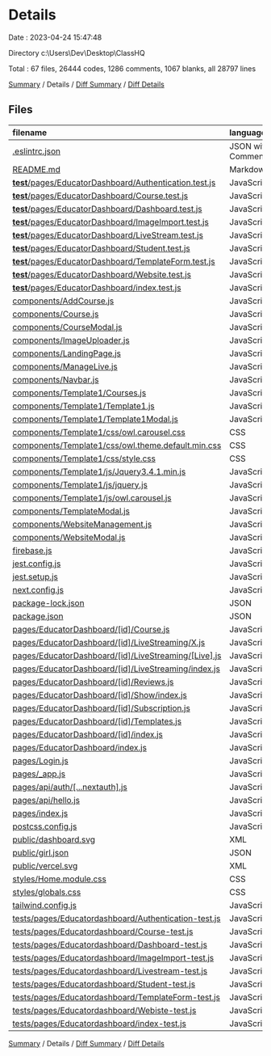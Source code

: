 # Details

Date : 2023-04-24 15:47:48

Directory c:\\Users\\Dev\\Desktop\\ClassHQ

Total : 67 files,  26444 codes, 1286 comments, 1067 blanks, all 28797 lines

[Summary](results.md) / Details / [Diff Summary](diff.md) / [Diff Details](diff-details.md)

## Files
| filename | language | code | comment | blank | total |
| :--- | :--- | ---: | ---: | ---: | ---: |
| [.eslintrc.json](/.eslintrc.json) | JSON with Comments | 3 | 0 | 1 | 4 |
| [README.md](/README.md) | Markdown | 20 | 0 | 15 | 35 |
| [__test__/pages/EducatorDashboard/Authentication.test.js](/__test__/pages/EducatorDashboard/Authentication.test.js) | JavaScript | 15 | 0 | 1 | 16 |
| [__test__/pages/EducatorDashboard/Course.test.js](/__test__/pages/EducatorDashboard/Course.test.js) | JavaScript | 15 | 0 | 1 | 16 |
| [__test__/pages/EducatorDashboard/Dashboard.test.js](/__test__/pages/EducatorDashboard/Dashboard.test.js) | JavaScript | 6 | 0 | 1 | 7 |
| [__test__/pages/EducatorDashboard/ImageImport.test.js](/__test__/pages/EducatorDashboard/ImageImport.test.js) | JavaScript | 15 | 0 | 1 | 16 |
| [__test__/pages/EducatorDashboard/LiveStream.test.js](/__test__/pages/EducatorDashboard/LiveStream.test.js) | JavaScript | 15 | 0 | 6 | 21 |
| [__test__/pages/EducatorDashboard/Student.test.js](/__test__/pages/EducatorDashboard/Student.test.js) | JavaScript | 15 | 0 | 1 | 16 |
| [__test__/pages/EducatorDashboard/TemplateForm.test.js](/__test__/pages/EducatorDashboard/TemplateForm.test.js) | JavaScript | 15 | 0 | 1 | 16 |
| [__test__/pages/EducatorDashboard/Website.test.js](/__test__/pages/EducatorDashboard/Website.test.js) | JavaScript | 15 | 0 | 1 | 16 |
| [__test__/pages/EducatorDashboard/index.test.js](/__test__/pages/EducatorDashboard/index.test.js) | JavaScript | 15 | 0 | 0 | 15 |
| [components/AddCourse.js](/components/AddCourse.js) | JavaScript | 7 | 0 | 2 | 9 |
| [components/Course.js](/components/Course.js) | JavaScript | 106 | 8 | 5 | 119 |
| [components/CourseModal.js](/components/CourseModal.js) | JavaScript | 496 | 32 | 16 | 544 |
| [components/ImageUploader.js](/components/ImageUploader.js) | JavaScript | 69 | 8 | 17 | 94 |
| [components/LandingPage.js](/components/LandingPage.js) | JavaScript | 107 | 0 | 10 | 117 |
| [components/ManageLive.js](/components/ManageLive.js) | JavaScript | 100 | 0 | 6 | 106 |
| [components/Navbar.js](/components/Navbar.js) | JavaScript | 135 | 0 | 4 | 139 |
| [components/Template1/Courses.js](/components/Template1/Courses.js) | JavaScript | 312 | 3 | 14 | 329 |
| [components/Template1/Template1.js](/components/Template1/Template1.js) | JavaScript | 796 | 14 | 34 | 844 |
| [components/Template1/Template1Modal.js](/components/Template1/Template1Modal.js) | JavaScript | 376 | 0 | 23 | 399 |
| [components/Template1/css/owl.carousel.css](/components/Template1/css/owl.carousel.css) | CSS | 146 | 26 | 15 | 187 |
| [components/Template1/css/owl.theme.default.min.css](/components/Template1/css/owl.theme.default.min.css) | CSS | 1 | 5 | 0 | 6 |
| [components/Template1/css/style.css](/components/Template1/css/style.css) | CSS | 937 | 52 | 212 | 1,201 |
| [components/Template1/js/Jquery3.4.1.min.js](/components/Template1/js/Jquery3.4.1.min.js) | JavaScript | 1 | 1 | 0 | 2 |
| [components/Template1/js/jquery.js](/components/Template1/js/jquery.js) | JavaScript | 1 | 1 | 1 | 3 |
| [components/Template1/js/owl.carousel.js](/components/Template1/js/owl.carousel.js) | JavaScript | 2,002 | 958 | 489 | 3,449 |
| [components/TemplateModal.js](/components/TemplateModal.js) | JavaScript | 258 | 17 | 13 | 288 |
| [components/WebsiteManagement.js](/components/WebsiteManagement.js) | JavaScript | 39 | 2 | 5 | 46 |
| [components/WebsiteModal.js](/components/WebsiteModal.js) | JavaScript | 461 | 37 | 5 | 503 |
| [firebase.js](/firebase.js) | JavaScript | 15 | 8 | 4 | 27 |
| [jest.config.js](/jest.config.js) | JavaScript | 9 | 0 | 1 | 10 |
| [jest.setup.js](/jest.setup.js) | JavaScript | 0 | 0 | 1 | 1 |
| [next.config.js](/next.config.js) | JavaScript | 17 | 1 | 2 | 20 |
| [package-lock.json](/package-lock.json) | JSON | 18,123 | 0 | 1 | 18,124 |
| [package.json](/package.json) | JSON | 50 | 0 | 1 | 51 |
| [pages/EducatorDashboard/[id]/Course.js](/pages/EducatorDashboard/%5Bid%5D/Course.js) | JavaScript | 356 | 25 | 9 | 390 |
| [pages/EducatorDashboard/[id]/LiveStreaming/X.js](/pages/EducatorDashboard/%5Bid%5D/LiveStreaming/X.js) | JavaScript | 100 | 4 | 9 | 113 |
| [pages/EducatorDashboard/[id]/LiveStreaming/[Live].js](/pages/EducatorDashboard/%5Bid%5D/LiveStreaming/%5BLive%5D.js) | JavaScript | 13 | 0 | 5 | 18 |
| [pages/EducatorDashboard/[id]/LiveStreaming/index.js](/pages/EducatorDashboard/%5Bid%5D/LiveStreaming/index.js) | JavaScript | 106 | 0 | 16 | 122 |
| [pages/EducatorDashboard/[id]/Reviews.js](/pages/EducatorDashboard/%5Bid%5D/Reviews.js) | JavaScript | 146 | 4 | 11 | 161 |
| [pages/EducatorDashboard/[id]/Show/index.js](/pages/EducatorDashboard/%5Bid%5D/Show/index.js) | JavaScript | 13 | 0 | 3 | 16 |
| [pages/EducatorDashboard/[id]/Subscription.js](/pages/EducatorDashboard/%5Bid%5D/Subscription.js) | JavaScript | 372 | 9 | 10 | 391 |
| [pages/EducatorDashboard/[id]/Templates.js](/pages/EducatorDashboard/%5Bid%5D/Templates.js) | JavaScript | 130 | 1 | 8 | 139 |
| [pages/EducatorDashboard/[id]/index.js](/pages/EducatorDashboard/%5Bid%5D/index.js) | JavaScript | 90 | 52 | 10 | 152 |
| [pages/EducatorDashboard/index.js](/pages/EducatorDashboard/index.js) | JavaScript | 7 | 0 | 2 | 9 |
| [pages/Login.js](/pages/Login.js) | JavaScript | 39 | 6 | 4 | 49 |
| [pages/_app.js](/pages/_app.js) | JavaScript | 16 | 2 | 3 | 21 |
| [pages/api/auth/[...nextauth].js](/pages/api/auth/%5B...nextauth%5D.js) | JavaScript | 21 | 2 | 5 | 28 |
| [pages/api/hello.js](/pages/api/hello.js) | JavaScript | 3 | 1 | 2 | 6 |
| [pages/index.js](/pages/index.js) | JavaScript | 71 | 6 | 14 | 91 |
| [postcss.config.js](/postcss.config.js) | JavaScript | 6 | 0 | 1 | 7 |
| [public/dashboard.svg](/public/dashboard.svg) | XML | 1 | 0 | 0 | 1 |
| [public/girl.json](/public/girl.json) | JSON | 1 | 0 | 0 | 1 |
| [public/vercel.svg](/public/vercel.svg) | XML | 4 | 0 | 0 | 4 |
| [styles/Home.module.css](/styles/Home.module.css) | CSS | 0 | 0 | 1 | 1 |
| [styles/globals.css](/styles/globals.css) | CSS | 25 | 0 | 1 | 26 |
| [tailwind.config.js](/tailwind.config.js) | JavaScript | 76 | 1 | 1 | 78 |
| [tests/pages/Educatordashboard/Authentication-test.js](/tests/pages/Educatordashboard/Authentication-test.js) | JavaScript | 14 | 0 | 4 | 18 |
| [tests/pages/Educatordashboard/Course-test.js](/tests/pages/Educatordashboard/Course-test.js) | JavaScript | 11 | 0 | 4 | 15 |
| [tests/pages/Educatordashboard/Dashboard-test.js](/tests/pages/Educatordashboard/Dashboard-test.js) | JavaScript | 19 | 0 | 6 | 25 |
| [tests/pages/Educatordashboard/ImageImport-test.js](/tests/pages/Educatordashboard/ImageImport-test.js) | JavaScript | 10 | 0 | 5 | 15 |
| [tests/pages/Educatordashboard/Livestream-test.js](/tests/pages/Educatordashboard/Livestream-test.js) | JavaScript | 14 | 0 | 4 | 18 |
| [tests/pages/Educatordashboard/Student-test.js](/tests/pages/Educatordashboard/Student-test.js) | JavaScript | 26 | 0 | 6 | 32 |
| [tests/pages/Educatordashboard/TemplateForm-test.js](/tests/pages/Educatordashboard/TemplateForm-test.js) | JavaScript | 14 | 0 | 4 | 18 |
| [tests/pages/Educatordashboard/Webiste-test.js](/tests/pages/Educatordashboard/Webiste-test.js) | JavaScript | 13 | 0 | 5 | 18 |
| [tests/pages/Educatordashboard/index-test.js](/tests/pages/Educatordashboard/index-test.js) | JavaScript | 14 | 0 | 4 | 18 |

[Summary](results.md) / Details / [Diff Summary](diff.md) / [Diff Details](diff-details.md)